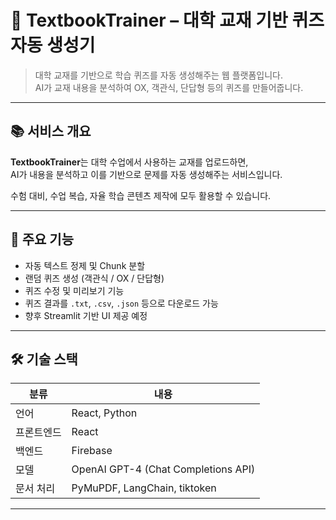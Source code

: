 # 📖 TextbookTrainer – 대학 교재 기반 퀴즈 자동 생성기

> 대학 교재를 기반으로 학습 퀴즈를 자동 생성해주는 웹 플랫폼입니다.  
> AI가 교재 내용을 분석하여 OX, 객관식, 단답형 등의 퀴즈를 만들어줍니다.

---

## 📚 서비스 개요

**TextbookTrainer**는 대학 수업에서 사용하는 교재를 업로드하면,  
AI가 내용을 분석하고 이를 기반으로 문제를 자동 생성해주는 서비스입니다.

수험 대비, 수업 복습, 자율 학습 콘텐츠 제작에 모두 활용할 수 있습니다.

---

## 🎯 주요 기능

- 자동 텍스트 정제 및 Chunk 분할
- 랜덤 퀴즈 생성 (객관식 / OX / 단답형)
- 퀴즈 수정 및 미리보기 기능
- 퀴즈 결과를 `.txt`, `.csv`, `.json` 등으로 다운로드 가능
- 향후 Streamlit 기반 UI 제공 예정

---

## 🛠 기술 스택

| 분류 | 내용 |
|------|------|
| 언어 | React, Python |
| 프론트엔드 | React |
| 백엔드 | Firebase |
| 모델 | OpenAI GPT-4 (Chat Completions API) |
| 문서 처리 | PyMuPDF, LangChain, tiktoken |

---
